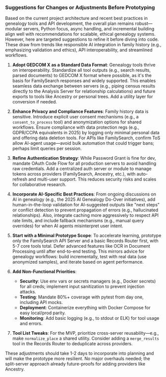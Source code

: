 ### Suggestions for Changes or Adjustments Before Prototyping

Based on the current project architecture and recent best practices in genealogy tools and API development, the overall plan remains robust—modular servers, Python focus, async handling, and incremental building align well with recommendations for scalable, ethical genealogy systems. However, here are targeted suggestions to refine it before diving into code. These draw from trends like responsible AI integration in family history (e.g., emphasizing validation and ethics), API interoperability, and streamlined workflows.

1. **Adopt GEDCOM X as a Standard Data Format**: Genealogy tools thrive on interoperability. Standardize all tool outputs (e.g., search results, parsed documents) to GEDCOM X format where possible, as it's the basis for FamilySearch responses and widely supported. This enables seamless data exchange between servers (e.g., piping census results directly to the Analysis Server for relationship calculations) and future exports to tools like Ancestry or personal trees. Add a utility layer for conversion if needed.

2. **Enhance Privacy and Compliance Features**: Family history data is sensitive. Introduce explicit user consent mechanisms (e.g., a `consent_to_process` tool) and anonymization options for shared workflows. Ensure compliance with data protection regs (e.g., GDPR/CCPA equivalents in 2025) by logging only minimal personal data and offering data deletion tools. For APIs like FamilySearch, confirm ToS allow AI-agent usage—avoid bulk automation that could trigger bans; perhaps limit queries per session.

3. **Refine Authentication Strategy**: While Password Grant is fine for dev, mandate OAuth Code Flow for all production servers to avoid handling raw credentials. Add a centralized auth server or module to manage tokens across providers (FamilySearch, Ancestry, etc.), with auto-refresh and multi-user support. This reduces security risks and scales for collaborative research.

4. **Incorporate AI-Specific Best Practices**: From ongoing discussions on AI in genealogy (e.g., the 2025 AI Genealogy Do-Over initiatives), add human-in-the-loop validation for AI-suggested outputs like "next steps" or conflict detection to prevent propagation of errors (e.g., hallucinated relationships). Also, integrate caching more aggressively to respect API rate limits, and include fallback mechanisms (e.g., manual query overrides) for when AI agents misinterpret user intent.

5. **Start with a Minimal Prototype Scope**: To accelerate learning, prototype only the FamilySearch API Server and a basic Records Router first, with 5-7 core tools total. Defer advanced features like OCR in Document Processing until after end-to-end testing. This mirrors advice for genealogy workflows: build incrementally, test with real data (use anonymized samples), and iterate based on agent performance.

6. **Add Non-Functional Priorities**:

   - **Security**: Use env vars or secrets managers (e.g., Docker secrets) for all creds; implement input sanitization to prevent injection attacks.
   - **Testing**: Mandate 80%+ coverage with pytest from day one, including API mocks.
   - **Deployment**: Containerize everything with Docker Compose for easy local/prod parity.
   - **Monitoring**: Add basic logging (e.g., to stdout or ELK) for tool usage and errors.

7. **Tool List Tweaks**: For the MVP, prioritize cross-server reusability—e.g., make `normalize_place` a shared utility. Consider adding a `merge_results` tool in the Records Router to deduplicate across providers.

These adjustments should take 1-2 days to incorporate into planning and will make the prototype more resilient. No major overhauls needed; the split-server approach already future-proofs for adding providers like Ancestry.
